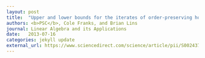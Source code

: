 ```yaml
---
layout: post
title:  "Upper and lower bounds for the iterates of order-preserving homogeneous maps on cones"
authors: <b>PSC</b>, Cole Franks, and Brian Lins
journal: Linear Algebra and its Applications
date:   2013-07-16
categories: jekyll update
external_url: https://www.sciencedirect.com/science/article/pii/S0024379512007379
---
```

